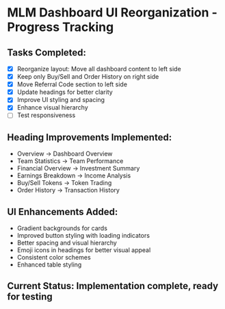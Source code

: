 # MLM Dashboard UI Reorganization - Progress Tracking

## Tasks Completed:

- [x] Reorganize layout: Move all dashboard content to left side
- [x] Keep only Buy/Sell and Order History on right side
- [x] Move Referral Code section to left side
- [x] Update headings for better clarity
- [x] Improve UI styling and spacing
- [x] Enhance visual hierarchy
- [ ] Test responsiveness

## Heading Improvements Implemented:
- Overview → Dashboard Overview
- Team Statistics → Team Performance  
- Financial Overview → Investment Summary
- Earnings Breakdown → Income Analysis
- Buy/Sell Tokens → Token Trading
- Order History → Transaction History

## UI Enhancements Added:
- Gradient backgrounds for cards
- Improved button styling with loading indicators
- Better spacing and visual hierarchy
- Emoji icons in headings for better visual appeal
- Consistent color schemes
- Enhanced table styling

## Current Status: Implementation complete, ready for testing
